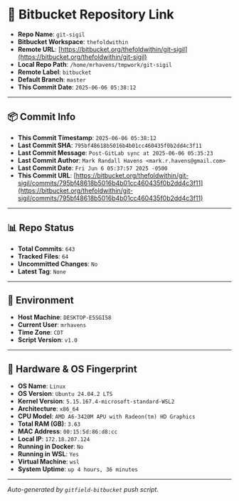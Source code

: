 # 🔗 Bitbucket Repository Link

- **Repo Name**: `git-sigil`
- **Bitbucket Workspace**: `thefoldwithin`
- **Remote URL**: [https://bitbucket.org/thefoldwithin/git-sigil](https://bitbucket.org/thefoldwithin/git-sigil)
- **Local Repo Path**: `/home/mrhavens/tmpwork/git-sigil`
- **Remote Label**: `bitbucket`
- **Default Branch**: `master`
- **This Commit Date**: `2025-06-06 05:38:12`

---

## 📦 Commit Info

- **This Commit Timestamp**: `2025-06-06 05:38:12`
- **Last Commit SHA**: `795bf48618b5016b4b01cc460435f0b2dd4c3f11`
- **Last Commit Message**: `Post-GitLab sync at 2025-06-06 05:35:23`
- **Last Commit Author**: `Mark Randall Havens <mark.r.havens@gmail.com>`
- **Last Commit Date**: `Fri Jun 6 05:37:57 2025 -0500`
- **This Commit URL**: [https://bitbucket.org/thefoldwithin/git-sigil/commits/795bf48618b5016b4b01cc460435f0b2dd4c3f11](https://bitbucket.org/thefoldwithin/git-sigil/commits/795bf48618b5016b4b01cc460435f0b2dd4c3f11)

---

## 📊 Repo Status

- **Total Commits**: `643`
- **Tracked Files**: `64`
- **Uncommitted Changes**: `No`
- **Latest Tag**: `None`

---

## 🧭 Environment

- **Host Machine**: `DESKTOP-E5SGI58`
- **Current User**: `mrhavens`
- **Time Zone**: `CDT`
- **Script Version**: `v1.0`

---

## 🧬 Hardware & OS Fingerprint

- **OS Name**: `Linux`
- **OS Version**: `Ubuntu 24.04.2 LTS`
- **Kernel Version**: `5.15.167.4-microsoft-standard-WSL2`
- **Architecture**: `x86_64`
- **CPU Model**: `AMD A6-3420M APU with Radeon(tm) HD Graphics`
- **Total RAM (GB)**: `3.63`
- **MAC Address**: `00:15:5d:86:d8:cc`
- **Local IP**: `172.18.207.124`
- **Running in Docker**: `No`
- **Running in WSL**: `Yes`
- **Virtual Machine**: `wsl`
- **System Uptime**: `up 4 hours, 36 minutes`

---

_Auto-generated by `gitfield-bitbucket` push script._

